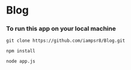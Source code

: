 # Blog

### To run this app on your local machine

```
git clone https://github.com/iampsr8/Blog.git

npm install

node app.js
```
